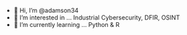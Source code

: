 - 👋 Hi, I’m @adamson34
- 👀 I’m interested in ... Industrial Cybersecurity, DFIR, OSINT
- 🌱 I’m currently learning ... Python & R

<!---
adamson34/adamson34 is a ✨ special ✨ repository because its `README.md` (this file) appears on your GitHub profile.
You can click the Preview link to take a look at your changes.
--->

